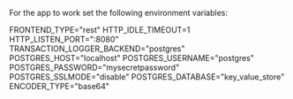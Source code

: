 For the app to work set the following environment variables:


FRONTEND_TYPE="rest"
HTTP_IDLE_TIMEOUT=1
HTTP_LISTEN_PORT=":8080"
TRANSACTION_LOGGER_BACKEND="postgres"
POSTGRES_HOST="localhost"
POSTGRES_USERNAME="postgres"
POSTGRES_PASSWORD="mysecretpassword"
POSTGRES_SSLMODE="disable"
POSTGRES_DATABASE="key_value_store"
ENCODER_TYPE="base64"
